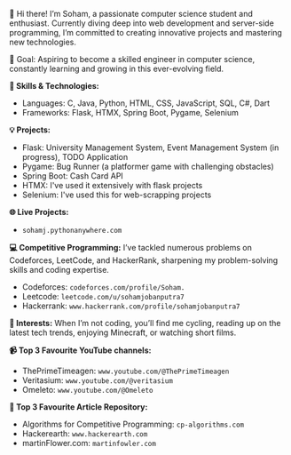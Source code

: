 👋 Hi there! I’m Soham, a passionate computer science student and enthusiast. Currently diving deep into web development and server-side programming, I’m committed to creating innovative projects and mastering new technologies.

🎯 Goal: Aspiring to become a skilled engineer in computer science, constantly learning and growing in this ever-evolving field.

**🔧 Skills & Technologies:**
- Languages: C, Java, Python, HTML, CSS, JavaScript, SQL, C#, Dart
- Frameworks: Flask, HTMX, Spring Boot, Pygame, Selenium

**💡 Projects:**
- Flask: University Management System, Event Management System (in progress), TODO Application
- Pygame: Bug Runner (a platformer game with challenging obstacles)
- Spring Boot: Cash Card API
- HTMX: I've used it extensively with flask projects
- Selenium: I've used this for web-scrapping projects   

**🌐 Live Projects:**
- `sohamj.pythonanywhere.com`

**💻 Competitive Programming:** 
I’ve tackled numerous problems on Codeforces, LeetCode, and HackerRank, sharpening my problem-solving skills and coding expertise.
- Codeforces: `codeforces.com/profile/Soham.`
- Leetcode: `leetcode.com/u/sohamjobanputra7`
- Hackerrank: `www.hackerrank.com/profile/sohamjobanputra7`

**🚴 Interests:** When I’m not coding, you’ll find me cycling, reading up on the latest tech trends, enjoying Minecraft, or watching short films.

**📹 Top 3 Favourite YouTube channels:**
- ThePrimeTimeagen: `www.youtube.com/@ThePrimeTimeagen`
- Veritasium: `www.youtube.com/@veritasium`
- Omeleto: `www.youtube.com/@Omeleto`

**📰 Top 3 Favourite Article Repository:**
- Algorithms for Competitive Programming: `cp-algorithms.com`
- Hackerearth: `www.hackerearth.com`
- martinFlower.com: `martinfowler.com`
